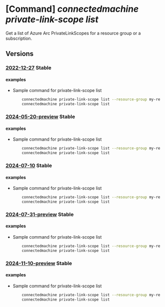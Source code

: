 # [Command] _connectedmachine private-link-scope list_

Get a list of Azure Arc PrivateLinkScopes for a resource group or a subscription.

## Versions

### [2022-12-27](/Resources/mgmt-plane/L3N1YnNjcmlwdGlvbnMve30vcHJvdmlkZXJzL21pY3Jvc29mdC5oeWJyaWRjb21wdXRlL3ByaXZhdGVsaW5rc2NvcGVz/2022-12-27.xml) **Stable**

<!-- mgmt-plane /subscriptions/{}/providers/microsoft.hybridcompute/privatelinkscopes 2022-12-27 -->
<!-- mgmt-plane /subscriptions/{}/resourcegroups/{}/providers/microsoft.hybridcompute/privatelinkscopes 2022-12-27 -->

#### examples

- Sample command for private-link-scope list
    ```bash
        connectedmachine private-link-scope list --resource-group my-resource-group
        connectedmachine private-link-scope list
    ```

### [2024-05-20-preview](/Resources/mgmt-plane/L3N1YnNjcmlwdGlvbnMve30vcHJvdmlkZXJzL21pY3Jvc29mdC5oeWJyaWRjb21wdXRlL3ByaXZhdGVsaW5rc2NvcGVz/2024-05-20-preview.xml) **Stable**

<!-- mgmt-plane /subscriptions/{}/providers/microsoft.hybridcompute/privatelinkscopes 2024-05-20-preview -->
<!-- mgmt-plane /subscriptions/{}/resourcegroups/{}/providers/microsoft.hybridcompute/privatelinkscopes 2024-05-20-preview -->

#### examples

- Sample command for private-link-scope list
    ```bash
        connectedmachine private-link-scope list --resource-group my-resource-group
        connectedmachine private-link-scope list
    ```

### [2024-07-10](/Resources/mgmt-plane/L3N1YnNjcmlwdGlvbnMve30vcHJvdmlkZXJzL21pY3Jvc29mdC5oeWJyaWRjb21wdXRlL3ByaXZhdGVsaW5rc2NvcGVz/2024-07-10.xml) **Stable**

<!-- mgmt-plane /subscriptions/{}/providers/microsoft.hybridcompute/privatelinkscopes 2024-07-10 -->
<!-- mgmt-plane /subscriptions/{}/resourcegroups/{}/providers/microsoft.hybridcompute/privatelinkscopes 2024-07-10 -->

#### examples

- Sample command for private-link-scope list
    ```bash
        connectedmachine private-link-scope list --resource-group my-resource-group
        connectedmachine private-link-scope list
    ```

### [2024-07-31-preview](/Resources/mgmt-plane/L3N1YnNjcmlwdGlvbnMve30vcHJvdmlkZXJzL21pY3Jvc29mdC5oeWJyaWRjb21wdXRlL3ByaXZhdGVsaW5rc2NvcGVz/2024-07-31-preview.xml) **Stable**

<!-- mgmt-plane /subscriptions/{}/providers/microsoft.hybridcompute/privatelinkscopes 2024-07-31-preview -->
<!-- mgmt-plane /subscriptions/{}/resourcegroups/{}/providers/microsoft.hybridcompute/privatelinkscopes 2024-07-31-preview -->

#### examples

- Sample command for private-link-scope list
    ```bash
        connectedmachine private-link-scope list --resource-group my-resource-group
        connectedmachine private-link-scope list
    ```

### [2024-11-10-preview](/Resources/mgmt-plane/L3N1YnNjcmlwdGlvbnMve30vcHJvdmlkZXJzL21pY3Jvc29mdC5oeWJyaWRjb21wdXRlL3ByaXZhdGVsaW5rc2NvcGVz/2024-11-10-preview.xml) **Stable**

<!-- mgmt-plane /subscriptions/{}/providers/microsoft.hybridcompute/privatelinkscopes 2024-11-10-preview -->
<!-- mgmt-plane /subscriptions/{}/resourcegroups/{}/providers/microsoft.hybridcompute/privatelinkscopes 2024-11-10-preview -->

#### examples

- Sample command for private-link-scope list
    ```bash
        connectedmachine private-link-scope list --resource-group my-resource-group
        connectedmachine private-link-scope list
    ```
